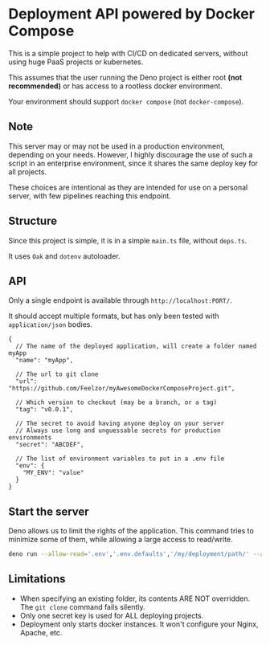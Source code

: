 # Deployment API powered by Docker Compose

This is a simple project to help with CI/CD on dedicated servers, without using huge PaaS projects or kubernetes.

This assumes that the user running the Deno project is either root **(not recommended)** or has access to a rootless docker environment.

Your environment should support `docker compose` (not `docker-compose`).

## Note

This server may or may not be used in a production environment, depending on your needs.
However, I highly discourage the use of such a script in an enterprise environment, since it shares the same deploy key for all projects.

These choices are intentional as they are intended for use on a personal server, with few pipelines reaching this endpoint.

## Structure

Since this project is simple, it is in a simple `main.ts` file, without `deps.ts`.

It uses `Oak` and `dotenv` autoloader.

## API

Only a single endpoint is available through `http://localhost:PORT/`.

It should accept multiple formats, but has only been tested with `application/json` bodies.

```json5
{
  // The name of the deployed application, will create a folder named myApp
  "name": "myApp",
  
  // The url to git clone
  "url": "https://github.com/Feelzor/myAwesomeDockerComposeProject.git",
  
  // Which version to checkout (may be a branch, or a tag)
  "tag": "v0.0.1",
  
  // The secret to avoid having anyone deploy on your server
  // Always use long and unguessable secrets for production environments
  "secret": "ABCDEF",
  
  // The list of environment variables to put in a .env file
  "env": {
    "MY_ENV": "value"
  }
}
```

## Start the server

Deno allows us to limit the rights of the application. This command tries to minimize some of them, while allowing a large access to read/write.

```bash
deno run --allow-read='.env','.env.defaults','/my/deployment/path/' --allow-write='/my/deployment/path/' --allow-env='PORT','SECRET_ACCESS_KEY','DEPLOYMENT_ROOT_FOLDER' --allow-net='localhost' --allow-run='git','docker' src/main.ts
```

## Limitations

- When specifying an existing folder, its contents ARE NOT overridden. The `git clone` command fails silently.
- Only one secret key is used for ALL deploying projects.
- Deployment only starts docker instances. It won't configure your Nginx, Apache, etc.
